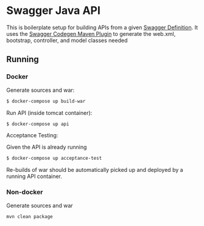 # Swagger Java API

This is boilerplate setup for building APIs from a given [Swagger Definition](api/src/main/resources/swagger.yaml).
It uses the [Swagger Codegen Maven Plugin](https://github.com/swagger-api/swagger-codegen/tree/master/modules/swagger-codegen-maven-plugin) to generate the web.xml, bootstrap, controller, and model classes needed

## Running

### Docker

Generate sources and war:
```bash
$ docker-compose up build-war
```

Run API (inside tomcat container):
```bash
$ docker-compose up api
```

Acceptance Testing:

Given the API is already running
```bash
$ docker-compose up acceptance-test
```

Re-builds of war should be automatically picked up and deployed by a running API container.

### Non-docker

Generate sources and war
```bash
mvn clean package
```
